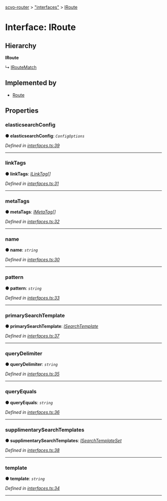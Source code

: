 [scvo-router](../README.md) > ["interfaces"](../modules/_interfaces_.md) > [IRoute](../interfaces/_interfaces_.iroute.md)



# Interface: IRoute

## Hierarchy

**IRoute**

↳  [IRouteMatch](_interfaces_.iroutematch.md)








## Implemented by

* [Route](../classes/_route_.route.md)


## Properties
<a id="elasticsearchconfig"></a>

###  elasticsearchConfig

**●  elasticsearchConfig**:  *`ConfigOptions`* 

*Defined in [interfaces.ts:39](https://github.com/scvodigital/scvo-router/blob/35f78e1/src/interfaces.ts#L39)*





___

<a id="linktags"></a>

###  linkTags

**●  linkTags**:  *[ILinkTag](_interfaces_.ilinktag.md)[]* 

*Defined in [interfaces.ts:31](https://github.com/scvodigital/scvo-router/blob/35f78e1/src/interfaces.ts#L31)*





___

<a id="metatags"></a>

###  metaTags

**●  metaTags**:  *[IMetaTag](_interfaces_.imetatag.md)[]* 

*Defined in [interfaces.ts:32](https://github.com/scvodigital/scvo-router/blob/35f78e1/src/interfaces.ts#L32)*





___

<a id="name"></a>

###  name

**●  name**:  *`string`* 

*Defined in [interfaces.ts:30](https://github.com/scvodigital/scvo-router/blob/35f78e1/src/interfaces.ts#L30)*





___

<a id="pattern"></a>

###  pattern

**●  pattern**:  *`string`* 

*Defined in [interfaces.ts:33](https://github.com/scvodigital/scvo-router/blob/35f78e1/src/interfaces.ts#L33)*





___

<a id="primarysearchtemplate"></a>

###  primarySearchTemplate

**●  primarySearchTemplate**:  *[ISearchTemplate](_interfaces_.isearchtemplate.md)* 

*Defined in [interfaces.ts:37](https://github.com/scvodigital/scvo-router/blob/35f78e1/src/interfaces.ts#L37)*





___

<a id="querydelimiter"></a>

###  queryDelimiter

**●  queryDelimiter**:  *`string`* 

*Defined in [interfaces.ts:35](https://github.com/scvodigital/scvo-router/blob/35f78e1/src/interfaces.ts#L35)*





___

<a id="queryequals"></a>

###  queryEquals

**●  queryEquals**:  *`string`* 

*Defined in [interfaces.ts:36](https://github.com/scvodigital/scvo-router/blob/35f78e1/src/interfaces.ts#L36)*





___

<a id="supplimentarysearchtemplates"></a>

###  supplimentarySearchTemplates

**●  supplimentarySearchTemplates**:  *[ISearchTemplateSet](_interfaces_.isearchtemplateset.md)* 

*Defined in [interfaces.ts:38](https://github.com/scvodigital/scvo-router/blob/35f78e1/src/interfaces.ts#L38)*





___

<a id="template"></a>

###  template

**●  template**:  *`string`* 

*Defined in [interfaces.ts:34](https://github.com/scvodigital/scvo-router/blob/35f78e1/src/interfaces.ts#L34)*





___


